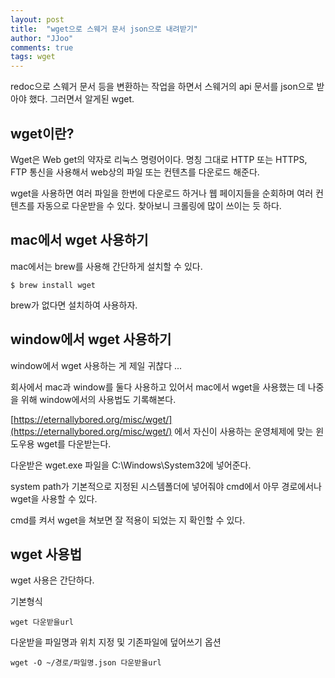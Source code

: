 ```yaml
---
layout: post
title:  "wget으로 스웨거 문서 json으로 내려받기"
author: "JJoo"
comments: true
tags: wget
---
```



redoc으로 스웨거 문서 등을 변환하는 작업을 하면서 스웨거의 api 문서를 json으로 받아야 했다. 그러면서 알게된 wget.

## wget이란?

Wget은 Web get의 약자로 리눅스 명령어이다. 명칭 그대로 HTTP 또는 HTTPS, FTP 통신을 사용해서 web상의 파일 또는 컨텐츠를 다운로드 해준다.

wget을 사용하면 여러 파일을 한번에 다운로드 하거나 웹 페이지들을 순회하며 여러 컨텐츠를 자동으로 다운받을 수 있다. 찾아보니 크롤링에 많이 쓰이는 듯 하다. 


## mac에서 wget 사용하기 

mac에서는 brew를 사용해 간단하게 설치할 수 있다. 

``` $ brew install wget ```

brew가 없다면 설치하여 사용하자. 

## window에서 wget 사용하기 

window에서 wget 사용하는 게 제일 귀찮다 ... 

회사에서 mac과 window를 둘다 사용하고 있어서 mac에서 wget을 사용했는 데 나중을 위해 window에서의 사용법도 기록해본다. 

[https://eternallybored.org/misc/wget/](https://eternallybored.org/misc/wget/) 에서 자신이 사용하는 운영체제에 맞는 윈도우용 wget를 다운받는다. 

다운받은 wget.exe 파일을 C:\Windows\System32에 넣어준다. 

system path가 기본적으로 지정된 시스템폴더에 넣어줘야 cmd에서 아무 경로에서나 wget을 사용할 수 있다. 

cmd를 켜서 wget을 쳐보면 잘 적용이 되었는 지 확인할 수 있다. 


## wget 사용법 

wget 사용은 간단하다.

기본형식

``` wget 다운받을url ```

다운받을 파일명과 위치 지정 및 기존파일에 덮어쓰기 옵션 

``` wget -O ~/경로/파일명.json 다운받을url ```




